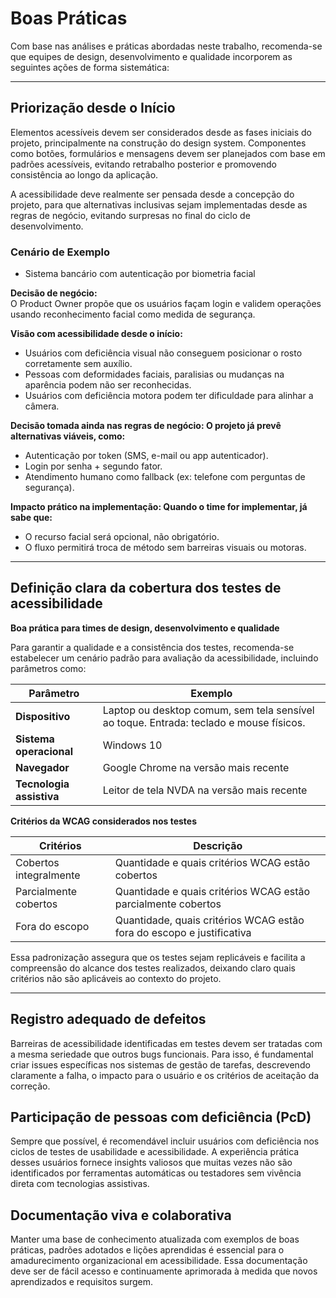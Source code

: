 # Boas Práticas

Com base nas análises e práticas abordadas neste trabalho, recomenda-se que equipes de design, desenvolvimento e qualidade incorporem as seguintes ações de forma sistemática:

---

## Priorização desde o Início

Elementos acessíveis devem ser considerados desde as fases iniciais do projeto, principalmente na construção do design system. Componentes como botões, formulários e mensagens devem ser planejados com base em padrões acessíveis, evitando retrabalho posterior e promovendo consistência ao longo da aplicação.

A acessibilidade deve realmente ser pensada desde a concepção do projeto, para que alternativas inclusivas sejam implementadas desde as regras de negócio, evitando surpresas no final do ciclo de desenvolvimento.

### Cenário de Exemplo 

- Sistema bancário com autenticação por biometria facial

**Decisão de negócio:**  
O Product Owner propõe que os usuários façam login e validem operações usando reconhecimento facial como medida de segurança.

**Visão com acessibilidade desde o início:**

- Usuários com deficiência visual não conseguem posicionar o rosto corretamente sem auxílio.
- Pessoas com deformidades faciais, paralisias ou mudanças na aparência podem não ser reconhecidas.
- Usuários com deficiência motora podem ter dificuldade para alinhar a câmera.

**Decisão tomada ainda nas regras de negócio: O projeto já prevê alternativas viáveis, como:**

- Autenticação por token (SMS, e-mail ou app autenticador).
- Login por senha + segundo fator.
- Atendimento humano como fallback (ex: telefone com perguntas de segurança).

**Impacto prático na implementação: Quando o time for implementar, já sabe que:**

- O recurso facial será opcional, não obrigatório.
- O fluxo permitirá troca de método sem barreiras visuais ou motoras.

---

## Definição clara da cobertura dos testes de acessibilidade  
**Boa prática para times de design, desenvolvimento e qualidade**

Para garantir a qualidade e a consistência dos testes, recomenda-se estabelecer um cenário padrão para avaliação da acessibilidade, incluindo parâmetros como:

| Parâmetro           | Exemplo                                              |
|--------------------|-----------------------------------------------------|
| **Dispositivo**      | Laptop ou desktop comum, sem tela sensível ao toque. Entrada: teclado e mouse físicos. |
| **Sistema operacional** | Windows 10                                         |
| **Navegador**         | Google Chrome na versão mais recente                 |
| **Tecnologia assistiva** | Leitor de tela NVDA na versão mais recente         |

**Critérios da WCAG considerados nos testes**

| Critérios              | Descrição                                           |
|---------------------|----------------------------------------------------|
| Cobertos integralmente | Quantidade e quais critérios WCAG estão cobertos   |
| Parcialmente cobertos | Quantidade e quais critérios WCAG estão parcialmente cobertos |
| Fora do escopo        | Quantidade, quais critérios WCAG estão fora do escopo e justificativa |

Essa padronização assegura que os testes sejam replicáveis e facilita a compreensão do alcance dos testes realizados, deixando claro quais critérios não são aplicáveis ao contexto do projeto.


---

## Registro adequado de defeitos 
Barreiras de acessibilidade identificadas em testes devem ser tratadas com a mesma seriedade que outros bugs funcionais. Para isso, é fundamental criar issues específicas nos sistemas de gestão de tarefas, descrevendo claramente a falha, o impacto para o usuário e os critérios de aceitação da correção.

## Participação de pessoas com deficiência (PcD) 
Sempre que possível, é recomendável incluir usuários com deficiência nos ciclos de testes de usabilidade e acessibilidade. A experiência prática desses usuários fornece insights valiosos que muitas vezes não são identificados por ferramentas automáticas ou testadores sem vivência direta com tecnologias assistivas.

## Documentação viva e colaborativa 
Manter uma base de conhecimento atualizada com exemplos de boas práticas, padrões adotados e lições aprendidas é essencial para o amadurecimento organizacional em acessibilidade. Essa documentação deve ser de fácil acesso e continuamente aprimorada à medida que novos aprendizados e requisitos surgem. 